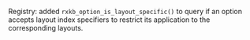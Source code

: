 Registry: added `rxkb_option_is_layout_specific()` to query if an option accepts
layout index specifiers to restrict its application to the corresponding layouts.
